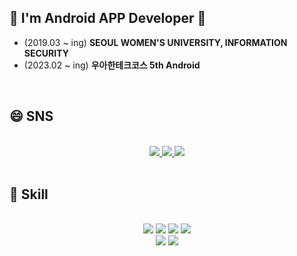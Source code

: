 ## 👋 I'm Android APP Developer 👋
* (2019.03 ~ ing) **SEOUL WOMEN'S UNIVERSITY, INFORMATION SECURITY**
* (2023.02 ~ ing) **우아한테크코스 5th Android**
<br>

## 😄 SNS
<div align="center">
  <br>
  <a href="https://www.instagram.com/hyunji_12_3/" target="_blank">
    <img src="https://img.shields.io/badge/Instagram-E4405F?style=flat&logo=Instagram&logoColor=white"/>
  </a>  
  <a href="https://velog.io/@hyunji1203/" target="_blank">
    <img src="https://img.shields.io/badge/Velog-20C997?style=flat&logo=Velog&logoColor=white"/>
  </a>
  <a href="https://github.com/hyunji1203" target="_blank">
    <img src="https://img.shields.io/badge/GitHub-181717?style=flat&logo=GitHub&logoColor=white"/>
  </a>
</div>
<br>

## 🌱 Skill
<div align="center">
  <br>
  <img src="https://img.shields.io/badge/ANDROID-3DDC84?style=flat&logo=Android&logoColor=white"/>
  <img src="https://img.shields.io/badge/KOTLIN-7F52FF?style=flat&logo=Kotlin&logoColor=white"/>   
  <img src="https://img.shields.io/badge/PYTHON-3776AB?style=flat&logo=Python&logoColor=white"/>
  <img src="https://img.shields.io/badge/HTML5-E34F26?style=flat&logo=html5&logoColor=white"/>
  <br>
  <img src="https://img.shields.io/badge/FIREBASE-FFCA28?style=flat&logo=Firebase&logoColor=white"/>
  <img src="https://img.shields.io/badge/SQLite-003B57?style=flat&logo=SQLite&logoColor=white"/>
</div>
<br><br>


<!--![My GitHub stats](https://github-readme-stats.vercel.app/api?username=hyunji1203&theme=dark&show_icons=true)
[![Top Langs](https://github-readme-stats.vercel.app/api/top-langs/?username=hyunji1203&layout=compact)](https://github.com/hyunji1203/github-readme-stats)<br>-->
<!--
**hyunji1203/hyunji1203** is a ✨ _special_ ✨ repository because its `README.md` (this file) appears on your GitHub profile.

Here are some ideas to get you started:

- 🔭 I’m currently working on ...
- 🌱 I’m currently learning ...
- 👯 I’m looking to collaborate on ...
- 🤔 I’m looking for help with ...
- 💬 Ask me about ...
- 📫 How to reach me: ...
- 😄 Pronouns: ...
- ⚡ Fun fact: ...
-->
